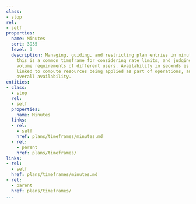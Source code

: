 ```yaml
---
class:
- stop
rel:
- self
properties:
  name: Minutes
  sort: 3935
  level: 3
  description: Managing, guiding, and restricting plan entries in minutes. Like seconds
    this is a common timeframe for considering rate limits, and judging the overall
    volume requirements of different users. Availability in seconds is often directly
    linked to compute resources being applied as part of operations, and tie in with
    overall availability.
entities:
- class:
  - stop
  rel:
  - self
  properties:
    name: Minutes
  links:
  - rel:
    - self
    href: plans/timeframes/minutes.md
  - rel:
    - parent
    href: plans/timeframes/
links:
- rel:
  - self
  href: plans/timeframes/minutes.md
- rel:
  - parent
  href: plans/timeframes/
...
```

